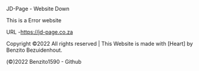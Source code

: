 JD-Page - Website Down

This is a Error website


URL -https://jd-page.co.za
 
Copyright ©2022 All rights reserved | This Website is made with [Heart] by Benzito Bezuidenhout.

(©)2022 Benzito1590 - Github